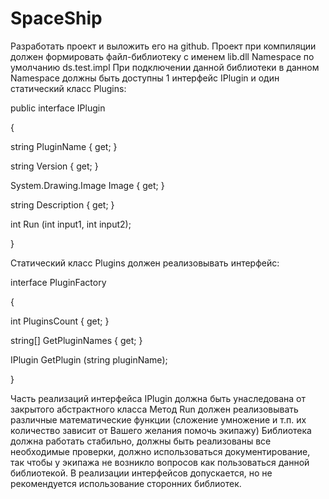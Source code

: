 # SpaceShip
Разработать проект и выложить его на github.
Проект при компиляции должен формировать файл-библиотеку с именем lib.dll
Namespace по умолчанию ds.test.impl
При подключении данной библиотеки в данном Namespace должны быть доступны 1 интерфейс
IPlugin и один статический класс Plugins:
<p> public interface IPlugin </p>
{
 <p> string PluginName { get; }</p>
  <p>string Version { get; }</p>
  </p>System.Drawing.Image Image { get; }</p>
  <p>string Description { get; }</p>
  <p>int Run (int input1, int input2);</p>
}
<p>Статический класс Plugins должен реализовывать интерфейс:</p>
<p>interface PluginFactory</p>
{
<p>int PluginsCount { get; }</p>
<p>string[] GetPluginNames { get; }</p>
<p>IPlugin GetPlugin (string pluginName);</p>
}
<p></p>
Часть реализаций интерфейса IPlugin должна быть унаследована от закрытого абстрактного
класса
Метод Run должен реализовывать различные математические функции (сложение умножение и
т.п. их количество зависит от Вашего желания помочь экипажу)
Библиотека должна работать стабильно, должны быть реализованы все необходимые проверки,
должно использоваться документирование, так чтобы у экипажа не возникло вопросов как
пользоваться данной библиотекой.
В реализации интерфейсов допускается, но не рекомендуется использование сторонних
библиотек.
<p></p>
